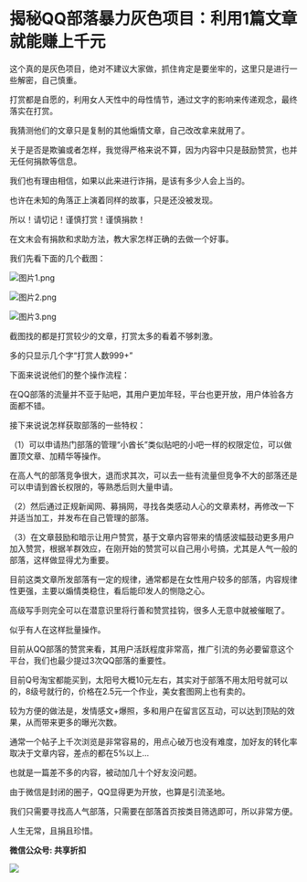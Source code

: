 # 揭秘QQ部落暴力灰色项目：利用1篇文章就能赚上千元


这个真的是灰色项目，绝对不建议大家做，抓住肯定是要坐牢的，这里只是进行一些解密，自己慎重。




打赏都是自愿的，利用女人天性中的母性情节，通过文字的影响来传递观念，最终落实在打赏。




我猜测他们的文章只是复制的其他煽情文章，自己改改拿来就用了。




关于是否是欺骗或者怎样，我觉得严格来说不算，因为内容中只是鼓励赞赏，也并无任何捐款等信息。




我们也有理由相信，如果以此来进行诈捐，是该有多少人会上当的。




也许在未知的角落正上演着同样的故事，只是还没被发现。




所以！请切记！谨慎打赏！谨慎捐款！




在文末会有捐款和求助方法，教大家怎样正确的去做一个好事。




我们先看下面的几个截图：




![](http://mmbiz.qpic.cn/mmbiz_png/mIyTclia3QF7G67SX5UeLcQhL1IqBO17OySvMTsHxQJA60H4FxVhZGzWiccCuKcmQfe6m5Ax8RadgOq0fABIumhA/0?wx_fmt=png "图片1.png")

![](http://mmbiz.qpic.cn/mmbiz_png/mIyTclia3QF7G67SX5UeLcQhL1IqBO17OVc167hcUiapseVfCyG8bORoa1Ye0CoqnszsUAXKjEMmtqqkLRuSUYaQ/0?wx_fmt=png "图片2.png")

![](http://mmbiz.qpic.cn/mmbiz_png/mIyTclia3QF7G67SX5UeLcQhL1IqBO17OfTzvrOibt3EDdy2ChERUjHMBH8scYwCEkH4NeXFWa1N6ISKWThKiamzw/0?wx_fmt=png "图片3.png")

截图找的都是打赏较少的文章，打赏太多的看着不够刺激。




多的只显示几个字“打赏人数999+”




下面来说说他们的整个操作流程：




在QQ部落的流量并不亚于贴吧，其用户更加年轻，平台也更开放，用户体验各方面都不错。




接下来说说怎样获取部落的一些特权：




（1）可以申请热门部落的管理“小酋长”类似贴吧的小吧一样的权限定位，可以做置顶文章、加精华等操作。

在高人气的部落竞争很大，退而求其次，可以去一些有流量但竞争不大的部落还是可以申请到酋长权限的，等熟悉后则大量申请。

（2）然后通过正规新闻网、募捐网，寻找各类感动人心的文章素材，再修改一下并适当加工，并发布在自己管理的部落。

（3）在文章鼓励和暗示让用户赞赏，基于文章内容带来的情感波幅鼓动更多用户加入赞赏，根据羊群效应，在刚开始的赞赏可以自己用小号搞，尤其是人气一般的部落，这样做显得尤为重要。




目前这类文章所发部落有一定的规律，通常都是在女性用户较多的部落，内容规律性更强，主要以煽情类稳住，看后能印发人的恻隐之心。




高级写手则完全可以在潜意识里将行善和赞赏挂钩，很多人无意中就被催眠了。




似乎有人在这样批量操作。




目前从QQ部落的赞赏来看，其用户活跃程度非常高，推广引流的务必要留意这个平台，我们也最少提过3次QQ部落的重要性。




目前Q号淘宝都能买到，太阳号大概10元左右，其实对于部落不用太阳号就可以的，8级号就行的，价格在2.5元一个作业，美女套图网上也有卖的。




较为方便的做法是，发情感文+爆照，多和用户在留言区互动，可以达到顶贴的效果，从而带来更多的曝光次数。




通常一个帖子上千次浏览是非常容易的，用点心破万也没有难度，加好友的转化率取决于文章内容，差点的都在5%以上…




也就是一篇差不多的内容，被动加几十个好友没问题。




由于微信是封闭的圈子，QQ显得更为开放，也算是引流圣地。




我们只需要寻找高人气部落，只需要在部落首页按类目筛选即可，所以非常方便。

人生无常，且捐且珍惜。


**微信公众号: 共享折扣**

![](http://ou8u8dsau.bkt.clouddn.com/17-8-6/3303492.jpg)


